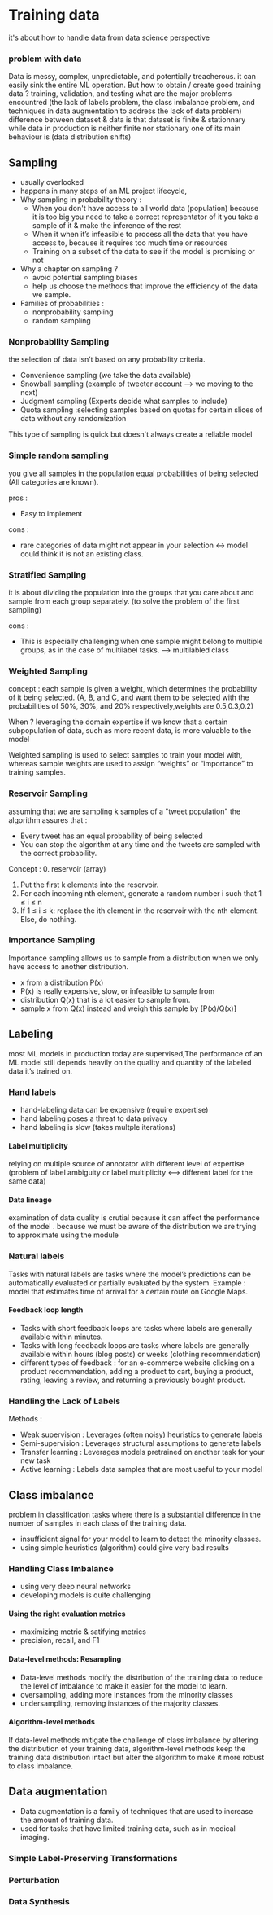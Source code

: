 # Training data
it's about how to handle data from data science perspective

### problem with data 
Data is messy, complex, unpredictable, and potentially treacherous. it can easily sink the entire ML operation. But how to obtain / create good training data ? training, validation, and testing what are the major problems encountred (the lack of labels problem, the class imbalance problem, and techniques in data augmentation to address the lack of data problem)
difference between dataset & data is that dataset is finite & stationnary while data in production is neither finite nor stationary one of its main behaviour is (data distribution shifts)

## Sampling
- usually overlooked
- happens in many steps of an ML project lifecycle,
- Why sampling in probability theory :
    - When you don't have access to all world data (population) because it is too big you need to take a correct representator of it you take a sample of it & make the inference of the rest
    - When it when it’s infeasible to process all the data that you have access to, because it requires too much time or resources
    - Training on a subset of the data to see if the model is promising or not
- Why a chapter on sampling ?
    - avoid potential sampling biases
    - help us choose the methods that improve the efficiency of the data we sample.
- Families of probabilities :
    - nonprobability sampling
    - random sampling

### Nonprobability Sampling
the selection of data isn’t based on any probability criteria.
- Convenience sampling (we take the data available)
- Snowball sampling (example of tweeter account --> we moving to the next)
- Judgment sampling (Experts decide what samples to include)
- Quota sampling :selecting samples based on quotas for certain slices of data without any randomization

This type of sampling is quick but doesn't always create a reliable model

### Simple random sampling
you give all samples in the population equal probabilities of being selected (All categories are known).

pros :
- Easy to implement

cons :
- rare categories of data might not appear in your selection <-> model could think it is not an existing class.

### Stratified Sampling
it is about dividing the population into the groups that you care about and sample from each group separately. (to solve the problem of the first sampling)

cons :
- This is especially challenging when one sample might belong to multiple groups, as in the case of multilabel tasks. --> multilabled class

### Weighted Sampling
concept : each sample is given a weight, which determines the probability of it being selected. (A, B, and C, and want them to be selected with the probabilities of 50%, 30%, and 20% respectively,weights are 0.5,0.3,0.2)

When ?
leveraging the domain expertise if we know that a certain subpopulation of data, such as more recent data, is more valuable to the model

Weighted sampling is used to select samples to train your model with, whereas sample weights are used to assign “weights” or “importance” to training samples.

### Reservoir Sampling
assuming that we are sampling k samples of a "tweet population" the algorithm assures that :
- Every tweet has an equal probability of being selected
- You can stop the algorithm at any time and the tweets are sampled with the correct probability.

Concept :
0. reservoir (array)
1. Put the first k elements into the reservoir.
2. For each incoming nth element, generate a random number i such that 1 ≤ i ≤ n
3. If 1 ≤ i ≤ k: replace the ith element in the reservoir with the nth element. Else, do nothing.


### Importance Sampling
Importance sampling allows us to sample from a distribution when we only have access to another distribution.

- x from a distribution P(x)
- P(x) is really expensive, slow, or infeasible to sample from
- distribution Q(x) that is a lot easier to sample from.
- sample x from Q(x) instead and weigh this sample by [P(x)/Q(x)]

## Labeling
most ML models in production today are supervised,The performance of an ML model still depends heavily on the quality and quantity of the labeled data it’s trained on.
### Hand labels
- hand-labeling data can be expensive (require expertise)
- hand labeling poses a threat to data privacy
- hand labeling is slow (takes multple iterations)
#### Label multiplicity
relying on multiple source of annotator with different level of expertise (problem of label ambiguity or label multiplicity <--> different label for the same data)

#### Data lineage
examination of data quality is crutial because it can affect the performance of the model . because we must be aware of the distribution we are trying to approximate using the module

### Natural labels
Tasks with natural labels are tasks where the model’s predictions can be automatically evaluated or partially evaluated by the system. Example : model that estimates time of arrival for a certain route on Google Maps.

#### Feedback loop length
- Tasks with short feedback loops are tasks where labels are generally available within minutes.
- Tasks with long feedback loops are tasks where labels are generally available within hours (blog posts) or weeks (clothing recommendation)
- different types of feedback : for an e-commerce website clicking on a product recommendation, adding a product to cart, buying a product, rating, leaving a review, and returning a previously bought product.
### Handling the Lack of Labels
Methods :
- Weak supervision : Leverages (often noisy) heuristics to generate labels
- Semi-supervision : Leverages structural assumptions to generate labels
- Transfer learning : Leverages models pretrained on another task for your new task
- Active learning : Labels data samples that are most useful to your model
## Class imbalance
problem in classification tasks where there is a substantial difference in the number of samples in each class of the training data.
- insufficient signal for your model to learn to detect the minority classes.
- using simple heuristics (algorithm) could give very bad results 
### Handling Class Imbalance
- using very deep neural networks
- developing models is quite challenging
#### Using the right evaluation metrics
- maximizing metric & satifying metrics
- precision, recall, and F1
#### Data-level methods: Resampling
- Data-level methods modify the distribution of the training data to reduce the level of imbalance to make it easier for the model to learn.
- oversampling, adding more instances from the minority classes
- undersampling, removing instances of the majority classes.
#### Algorithm-level methods
If data-level methods mitigate the challenge of class imbalance by altering the distribution of your training data, algorithm-level methods keep the training data distribution intact but alter the algorithm to make it more robust to class imbalance.
## Data augmentation
- Data augmentation is a family of techniques that are used to increase the amount of training data.
- used for tasks that have limited training data, such as in medical imaging.

### Simple Label-Preserving Transformations

### Perturbation

### Data Synthesis